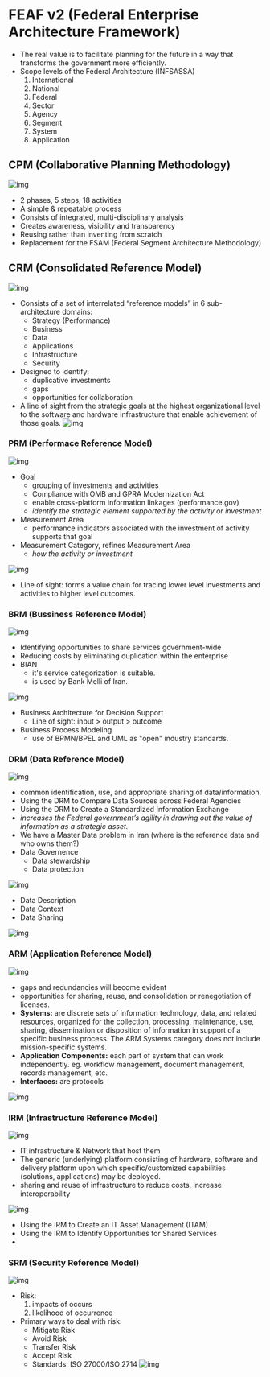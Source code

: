 # FEAF v2 (Federal Enterprise Architecture Framework)
- The real value is to facilitate planning for the future in a way that transforms the government more efficiently.
- Scope levels of the Federal Architecture (INFSASSA)
	1. International
	2. National
	3. Federal
	4. Sector
	5. Agency
	6. Segment
	7. System
	8. Application

## CPM (Collaborative Planning Methodology)
![img](img/feaf-cpm.png)

- 2 phases, 5 steps, 18 activities
- A simple & repeatable process
- Consists of integrated, multi-disciplinary analysis
- Creates awareness, visibility and transparency
- Reusing rather than inventing from scratch
- Replacement for the FSAM (Federal Segment Architecture Methodology)

## CRM (Consolidated Reference Model)
![img](img/feaf-crm.png)

- Consists of a set of interrelated “reference models” in 6 sub-architecture domains:
	- Strategy (Performance)
	- Business
	- Data
	- Applications
	- Infrastructure
	- Security
- Designed to identify:
	- duplicative investments
	- gaps
	- opportunities for collaboration
- A line of sight from the strategic goals at the highest organizational level
to the software and hardware infrastructure that enable achievement of those goals.
![img](img/feaf-rmrd.png)

### PRM (Performace Reference Model)
![img](img/feaf-prm.png)

- Goal
	- grouping of investments and activities
	- Compliance with OMB and GPRA Modernization Act
	- enable cross-platform information linkages (performance.gov)
	- *identify the strategic element supported by the
activity or investment*
- Measurement Area
	- performance indicators associated with the investment of activity
supports that goal
- Measurement Category, refines Measurement Area
	- *how the activity or investment*


![img](img/feaf-prm_touchpoints.png)
- Line of sight: forms a value chain for tracing lower level investments and activities to higher level outcomes.

### BRM (Bussiness Reference Model)
![img](img/feaf-brm.png)

- Identifying opportunities to share services government-wide
- Reducing costs by eliminating duplication within the enterprise
- BIAN
	- it's service categorization is suitable.
	- is used by Bank Melli of Iran.

![img](img/feaf-brm_touchpoints.png)

- Business Architecture for Decision Support
	- Line of sight: input > output > outcome
- Business Process Modeling
	- use of BPMN/BPEL and UML as "open" industry standards.

### DRM (Data Reference Model)
![img](img/feaf-drm.png)

- common identification, use, and appropriate sharing of data/information.
- Using the DRM to Compare Data Sources across Federal Agencies
- Using the DRM to Create a Standardized Information Exchange
- *increases the Federal government’s agility in drawing out the value of information as a strategic asset.*
- We have a Master Data problem in Iran (where is the reference data and who owns them?)
- Data Governence
	- Data stewardship
	- Data protection

![img](img/feaf-drm_touchpoints.png)

- Data Description
- Data Context
- Data Sharing

![img](img/data_evolution.png)

### ARM (Application Reference Model)
![img](img/feaf-arm.png)

- gaps and redundancies will become evident
- opportunities for sharing, reuse, and consolidation or renegotiation of licenses.
- **Systems:** are discrete sets of information technology, data, and related resources, organized for the collection, processing, maintenance, use, sharing, dissemination or disposition of information in support of a specific business process. The ARM Systems category does not include mission-specific systems.
- **Application Components:** each part of system that can work independently. eg. workflow management, document management, records management, etc.
- **Interfaces:** are protocols


![img](img/feaf-arm_touchpoints.png)

### IRM (Infrastructure Reference Model)
![img](img/feaf-irm.png)

- IT infrastructure & Network that host them
- The generic (underlying) platform consisting of hardware, software and delivery platform upon which specific/customized capabilities (solutions, applications) may be deployed.
- sharing and reuse of infrastructure to reduce costs, increase interoperability

![img](img/feaf-irm_touchpoints.png)

- Using the IRM to Create an IT Asset Management (ITAM)
- Using the IRM to Identify Opportunities for Shared Services
- 


### SRM (Security Reference Model)
![img](img/feaf-srm.png)

- Risk:
	1. impacts of occurs
	2. likelihood of occurrence
- Primary ways to deal with risk:
	- Mitigate Risk
	- Avoid Risk
	- Transfer Risk
	- Accept Risk
	- Standards: ISO 27000/ISO 2714
![img](img/feaf-srm_touchpoints.png)